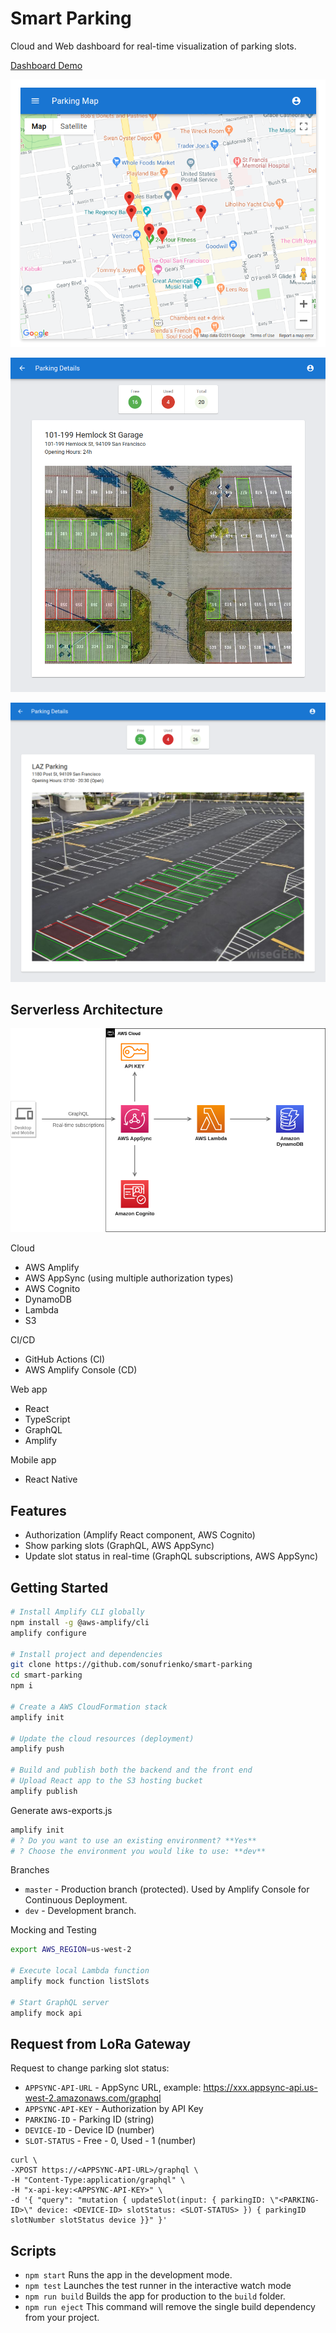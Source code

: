 # Smart Parking
Cloud and Web dashboard for real-time visualization of parking slots.

[Dashboard Demo](https://d1h3e1ucojuxt4.cloudfront.net/)

![](public/images/scr1.png)

![](public/images/scr4.png)

![](public/images/scr3.png)

## Serverless Architecture

![](public/images/aws-cloud-architecture.png)

Cloud
- AWS Amplify
- AWS AppSync (using multiple authorization types)
- AWS Cognito
- DynamoDB
- Lambda
- S3

CI/CD
- GitHub Actions (CI)
- AWS Amplify Console (CD)

Web app
- React
- TypeScript
- GraphQL
- Amplify

Mobile app
- React Native

## Features

- Authorization (Amplify React component, AWS Cognito)
- Show parking slots (GraphQL, AWS AppSync)
- Update slot status in real-time (GraphQL subscriptions, AWS AppSync)


## Getting Started


```sh
# Install Amplify CLI globally
npm install -g @aws-amplify/cli
amplify configure

# Install project and dependencies
git clone https://github.com/sonufrienko/smart-parking
cd smart-parking
npm i

# Create a AWS CloudFormation stack
amplify init

# Update the cloud resources (deployment)
amplify push

# Build and publish both the backend and the front end
# Upload React app to the S3 hosting bucket
amplify publish
```

Generate aws-exports.js
```sh
amplify init
# ? Do you want to use an existing environment? **Yes**
# ? Choose the environment you would like to use: **dev**
```

Branches
- `master` - Production branch (protected). Used by Amplify Console for Continuous Deployment.
- `dev` - Development branch.


Mocking and Testing
```sh
export AWS_REGION=us-west-2

# Execute local Lambda function
amplify mock function listSlots

# Start GraphQL server
amplify mock api
```

## Request from LoRa Gateway

Request to change parking slot status:

- `APPSYNC-API-URL` - AppSync URL, example: https://xxx.appsync-api.us-west-2.amazonaws.com/graphql
- `APPSYNC-API-KEY` - Authorization by API Key
- `PARKING-ID` - Parking ID (string)
- `DEVICE-ID` - Device ID (number)
- `SLOT-STATUS` - Free - 0, Used - 1 (number)

```
curl \
-XPOST https://<APPSYNC-API-URL>/graphql \
-H "Content-Type:application/graphql" \
-H "x-api-key:<APPSYNC-API-KEY>" \
-d '{ "query": "mutation { updateSlot(input: { parkingID: \"<PARKING-ID>\" device: <DEVICE-ID> slotStatus: <SLOT-STATUS> }) { parkingID slotNumber slotStatus device }}" }'
```

## Scripts

- `npm start` Runs the app in the development mode.
- `npm test` Launches the test runner in the interactive watch mode
- `npm run build` Builds the app for production to the `build` folder.
- `npm run eject` This command will remove the single build dependency from your project.
